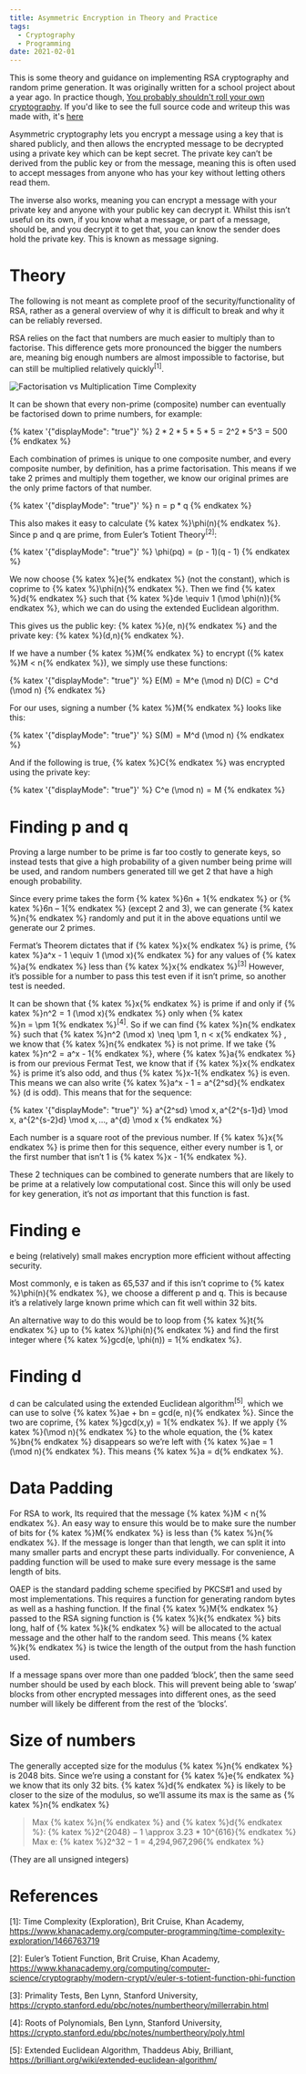 ```yaml
---
title: Asymmetric Encryption in Theory and Practice
tags: 
  - Cryptography
  - Programming
date: 2021-02-01
---
```


This is some theory and guidance on implementing RSA cryptography and random prime generation. It was originally written for a school project about a year ago. In practice though, [You probably shouldn't roll your own cryptography](https://resources.infosecinstitute.com/topic/the-dangers-of-rolling-your-own-encryption/). If you'd like to see the full source code and writeup this was made with, it's [here](https://github.com/tcmal/ah-project)

Asymmetric cryptography lets you encrypt a message using a key that is
shared publicly, and then allows the encrypted message to be decrypted
using a private key which can be kept secret. The private key can’t be
derived from the public key or from the message, meaning this is often
used to accept messages from anyone who has your key without letting
others read them.

The inverse also works, meaning you can encrypt a message with your
private key and anyone with your public key can decrypt it. Whilst this
isn’t useful on its own, if you know what a message, or part of a
message, should be, and you decrypt it to get that, you can know the
sender does hold the private key. This is known as message signing.

# Theory

The following is not meant as complete proof of the
security/functionality of RSA, rather as a general overview of why it is
difficult to break and why it can be reliably reversed.

RSA relies on the fact that numbers are much easier to multiply than to
factorise. This difference gets more pronounced the bigger the numbers
are, meaning big enough numbers are almost impossible to factorise, but
can still be multiplied relatively quickly<sup>[1]</sup>.

![Factorisation vs Multiplication Time Complexity](/images/asymmetric-factoring-complexity.png)

It can be shown that every non-prime (composite) number can eventually
be factorised down to prime numbers, for example:

{% katex '{"displayMode": "true"}' %}
2 * 2 * 5 * 5 * 5 = 2^2 * 5^3 = 500
{% endkatex %}

Each combination of primes is unique to one composite number, and every
composite number, by definition, has a prime factorisation. This means
if we take 2 primes and multiply them together, we know our original
primes are the only prime factors of that number.

{% katex '{"displayMode": "true"}' %}
n = p * q
{% endkatex %}

This also makes it easy to calculate {% katex %}\phi(n){% endkatex %}. Since p and q are prime,
from Euler’s Totient Theory<sup>[2]</sup>:

{% katex '{"displayMode": "true"}' %}
\phi(pq) = (p - 1)(q - 1)
{% endkatex %}

We now choose {% katex %}e{% endkatex %} (not the constant), which is coprime to {% katex %}\phi(n){% endkatex %}. Then
we find {% katex %}d{% endkatex %} such that {% katex %}de \equiv 1 (\mod \phi(n)){% endkatex %}, which we can do using the
extended Euclidean algorithm.

This gives us the public key: {% katex %}(e, n){% endkatex %} and the private key: {% katex %}(d,n){% endkatex %}.

If we have a number {% katex %}M{% endkatex %} to encrypt ({% katex %}M < n{% endkatex %}), we simply use these
functions:

{% katex '{"displayMode": "true"}' %}
E(M) = M^e (\mod n)
D(C) = C^d (\mod n)
{% endkatex %}

For our uses, signing a number {% katex %}M{% endkatex %} looks like this:

{% katex '{"displayMode": "true"}' %}
S(M) = M^d (\mod n)
{% endkatex %}

And if the following is true, {% katex %}C{% endkatex %} was encrypted using the private key:

{% katex '{"displayMode": "true"}' %}
C^e (\mod n) = M
{% endkatex %}

# Finding p and q

Proving a large number to be prime is far too costly to generate keys,
so instead tests that give a high probability of a given number being
prime will be used, and random numbers generated till we get 2 that have
a high enough probability.

Since every prime takes the form {% katex %}6n + 1{% endkatex %} or {% katex %}6n – 1{% endkatex %} (except 2 and 3),
we can generate {% katex %}n{% endkatex %} randomly and put it in the above equations until we
generate our 2 primes.

Fermat’s Theorem dictates that if {% katex %}x{% endkatex %} is prime, {% katex %}a^x - 1 \equiv 1 (\mod x){% endkatex %} for any values of {% katex %}a{% endkatex %} less than {% katex %}x{% endkatex %}<sup>[3]</sup> However, it’s possible for a number to pass this test even if it
isn’t prime, so another test is needed.

It can be shown that {% katex %}x{% endkatex %} is prime if and only if {% katex %}n^2 = 1 (\mod x){% endkatex %} only when {% katex %}n = \pm 1{% endkatex %}<sup>[4]</sup>. So if we can find {% katex %}n{% endkatex %} such that {% katex %}n^2 (\mod x) \neq \pm 1, n < x{% endkatex %} , we know that {% katex %}n{% endkatex %} is not prime. If we take {% katex %}n^2 = a^x - 1{% endkatex %}, where {% katex %}a{% endkatex %} is from our previous Fermat Test, we know that if {% katex %}x{% endkatex %} is prime it’s also odd, and thus {% katex %}x-1{% endkatex %} is even. This means we can also write {% katex %}a^x - 1 = a^{2^sd}{% endkatex %} (d is odd). This means that for the sequence:

{% katex '{"displayMode": "true"}' %}
a^{2^sd} \mod x, a^{2^{s-1}d} \mod x,  a^{2^{s-2}d} \mod x, ...,  a^{d} \mod x
{% endkatex %}

Each number is a square root of the previous number. If {% katex %}x{% endkatex %} is prime then
for this sequence, either every number is 1, or the first number that
isn’t 1 is {% katex %}x - 1{% endkatex %}.

These 2 techniques can be combined to generate numbers that are likely
to be prime at a relatively low computational cost. Since this will only
be used for key generation, it’s not *as* important that this function
is fast.

# Finding e

e being (relatively) small makes encryption more efficient without affecting security.

Most commonly, e is taken as 65,537 and if this isn’t coprime to {% katex %}\phi(n){% endkatex %}, we choose a different p and q. This is because it’s a relatively large known prime which can fit well within 32 bits.

An alternative way to do this would be to loop from {% katex %}t{% endkatex %} up to {% katex %}\phi(n){% endkatex %} and
find the first integer where {% katex %}gcd(e, \phi(n)) = 1{% endkatex %}.

# Finding d

d can be calculated using the extended Euclidean algorithm<sup>[5]</sup>, which we can use to solve {% katex %}ae + bn = gcd(e, n){% endkatex %}. Since the two are coprime, {% katex %}gcd(x,y) = 1{% endkatex %}. If we apply {% katex %}(\mod n){% endkatex %} to the whole equation, the {% katex %}bn{% endkatex %} disappears so we’re left with {% katex %}ae = 1 (\mod n){% endkatex %}. This means {% katex %}a = d{% endkatex %}.

# Data Padding

For RSA to work, Its required that the message {% katex %}M < n{% endkatex %}. An easy way
to ensure this would be to make sure the number of bits for {% katex %}M{% endkatex %} is less
than {% katex %}n{% endkatex %}. If the message is longer than that length, we can split it into
many smaller parts and encrypt these parts individually. For
convenience, A padding function will be used to make sure every message
is the same length of bits.

OAEP is the standard padding scheme specified by PKCS\#1 and used by
most implementations. This requires a function for generating random
bytes as well as a hashing function. If the final {% katex %}M{% endkatex %} passed
to the RSA signing function is {% katex %}k{% endkatex %} bits long, half of {% katex %}k{% endkatex %} will be
allocated to the actual message and the other half to the random seed.
This means {% katex %}k{% endkatex %} is twice the length of the output from the hash function
used.

If a message spans over more than one padded ‘block’, then the same seed
number should be used by each block. This will prevent being able to
‘swap’ blocks from other encrypted messages into different ones, as the
seed number will likely be different from the rest of the ‘blocks’.

# Size of numbers

The generally accepted size for the modulus {% katex %}n{% endkatex %} is 2048 bits. Since
we’re using a constant for {% katex %}e{% endkatex %} we know that its only 32 bits. {% katex %}d{% endkatex %} is likely
to be closer to the size of the modulus, so we’ll assume its max is the
same as {% katex %}n{% endkatex %}

> Max {% katex %}n{% endkatex %} and {% katex %}d{% endkatex %}: {% katex %}2^{2048} − 1 \approx 3.23 * 10^{616}{% endkatex %}
> Max e: {% katex %}2^32 − 1 = 4,294,967,296{% endkatex %}

(They are all unsigned integers)

# References

[1]: Time Complexity (Exploration), Brit Cruise, Khan Academy,
<https://www.khanacademy.org/computer-programming/time-complexity-exploration/1466763719>

[2]: Euler’s Totient Function, Brit Cruise, Khan Academy,
<https://www.khanacademy.org/computing/computer-science/cryptography/modern-crypt/v/euler-s-totient-function-phi-function>

[3]: Primality Tests, Ben Lynn, Stanford University,
<https://crypto.stanford.edu/pbc/notes/numbertheory/millerrabin.html>

[4]: Roots of Polynomials, Ben Lynn, Stanford University,
<https://crypto.stanford.edu/pbc/notes/numbertheory/poly.html>

[5]: Extended Euclidean Algorithm, Thaddeus Abiy, Brilliant,
<https://brilliant.org/wiki/extended-euclidean-algorithm/>